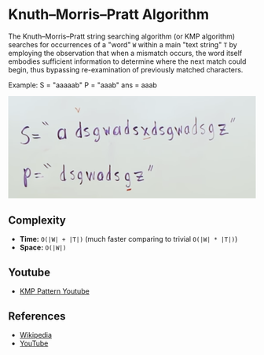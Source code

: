 # Knuth–Morris–Pratt Algorithm

The Knuth–Morris–Pratt string searching algorithm (or
KMP algorithm) searches for occurrences of a "word" `W`
within a main "text string" `T` by employing the
observation that when a mismatch occurs, the word itself
embodies sufficient information to determine where the
next match could begin, thus bypassing re-examination
of previously matched characters.

Example:
S = "aaaaab"
P = "aaab"
ans = aaab

![KMP](./1.png)

## Complexity

- **Time:** `O(|W| + |T|)` (much faster comparing to trivial `O(|W| * |T|)`)
- **Space:** `O(|W|)`

## Youtube

- [KMP Pattern Youtube](https://www.youtube.com/watch?v=BXCEFAzhxGY)

## References

- [Wikipedia](https://en.wikipedia.org/wiki/Knuth%E2%80%93Morris%E2%80%93Pratt_algorithm)
- [YouTube](https://www.youtube.com/watch?v=GTJr8OvyEVQ&list=PLLXdhg_r2hKA7DPDsunoDZ-Z769jWn4R8)
